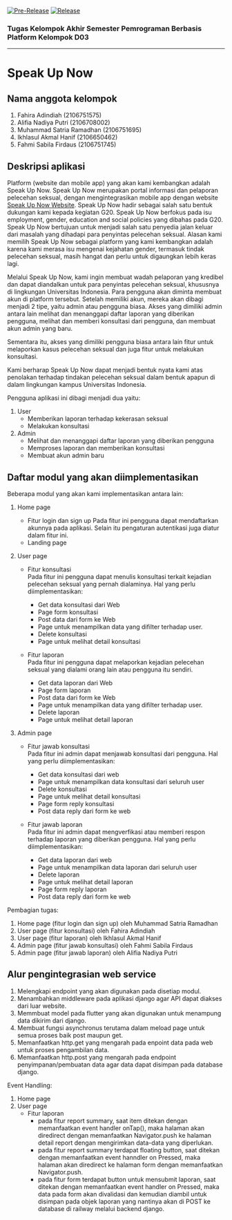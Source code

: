 [![Pre-Release](https://github.com/IkhlasulHanif/proyek-tugas-akhir/actions/workflows/pre-release.yml/badge.svg)](https://github.com/KingGedorah/share-eat/actions/workflows/pre-release.yaml)
[![Release](https://github.com/IkhlasulHanif/proyek-tugas-akhir/actions/workflows/release.yml/badge.svg)](https://github.com/IkhlasulHanif/proyek-tugas-akhir/actions/workflows/release.yml) 

### Tugas Kelompok Akhir Semester Pemrograman Berbasis Platform Kelompok D03
---
# Speak Up Now

## Nama anggota kelompok

1. Fahira Adindiah (2106751575)
2. Alifia Nadiya Putri (2106708002)
3. Muhammad Satria Ramadhan (2106751695)
4. Ikhlasul Akmal Hanif (2106650462)
5. Fahmi Sabila Firdaus (2106751745)

## Deskripsi aplikasi 

Platform (website dan mobile app) yang akan kami kembangkan adalah Speak Up Now. Speak Up Now merupakan portal informasi dan pelaporan pelecehan seksual, dengan mengintegrasikan mobile app dengan website [Speak Up Now Website](https://speak-up-now.herokuapp.com/). Speak Up Now hadir sebagai salah satu bentuk dukungan kami kepada kegiatan G20. Speak Up Now berfokus pada isu employment, gender, education and social policies yang dibahas pada G20. Speak Up Now bertujuan untuk menjadi salah satu penyedia jalan keluar dari masalah yang dihadapi para penyintas pelecehan seksual. Alasan kami memilih Speak Up Now sebagai platform yang kami kembangkan adalah karena kami merasa isu mengenai kejahatan gender, termasuk tindak pelecehan seksual, masih hangat dan perlu untuk digaungkan lebih keras lagi.

Melalui Speak Up Now, kami ingin membuat wadah pelaporan yang kredibel dan dapat diandalkan untuk para penyintas pelecehan seksual, khususnya di lingkungan Universitas Indonesia. Para pengguna akan diminta membuat akun di platform tersebut. Setelah memiliki akun, mereka akan dibagi menjadi 2 tipe, yaitu admin atau pengguna biasa. Akses yang dimiliki admin antara lain melihat dan menanggapi daftar laporan yang diberikan pengguna, melihat dan memberi konsultasi dari pengguna, dan membuat akun admin yang baru.

Sementara itu, akses yang dimiliki pengguna biasa antara lain fitur untuk melaporkan kasus pelecehan seksual dan juga fitur untuk melakukan konsultasi.

Kami berharap Speak Up Now dapat menjadi bentuk nyata kami atas penolakan terhadap tindakan pelecehan seksual dalam bentuk apapun di dalam lingkungan kampus Universitas Indonesia.

Pengguna aplikasi ini dibagi menjadi dua yaitu:

1. User
   -  Memberikan laporan terhadap kekerasan seksual
   -  Melakukan konsultasi
2. Admin
   -  Melihat dan menanggapi daftar laporan yang diberikan pengguna
   -  Memproses laporan dan memberikan konsultasi
   -  Membuat akun admin baru


## Daftar modul yang akan diimplementasikan

Beberapa modul yang akan kami implementasikan antara lain:
1. Home page
   -  Fitur login dan sign up
      Pada fitur ini pengguna dapat mendaftarkan akunnya pada aplikasi. Selain itu pengaturan autentikasi juga diatur dalam fitur ini.
   -  Landing page

2. User page
   -  Fitur konsultasi <br>
      Pada fitur ini pengguna dapat menulis konsultasi terkait kejadian pelecehan seksual yang pernah dialaminya. Hal yang perlu diimplementasikan:
      - Get data konsultasi dari Web
      - Page form konsultasi
      - Post data dari form ke Web
      - Page untuk menampilkan data yang difilter terhadap user.
      - Delete konsultasi
      - Page untuk melihat detail konsultasi
      
   -  Fitur laporan <br>
      Pada fitur ini pengguna dapat melaporkan kejadian pelecehan seksual yang dialami orang lain atau pengguna itu sendiri.
      - Get data laporan dari Web
      - Page form laporan
      - Post data dari form ke Web
      - Page untuk menampilkan data yang difilter terhadap user.
      - Delete laporan
      - Page untuk melihat detail laporan

3. Admin page
   - Fitur jawab konsultasi <br>
     Pada fitur ini admin dapat menjawab konsultasi dari pengguna. Hal yang perlu diimplementasikan:
     - Get data konsultasi dari web
     - Page untuk menampilkan data konsultasi dari seluruh user
     - Delete konsultasi
     - Page untuk melihat detail konsultasi
     - Page form reply konsultasi
     - Post data reply dari form ke web
     
   - Fitur jawab laporan <br>
     Pada fitur ini admin dapat mengverfikasi atau memberi respon terhadap laporan yang diberikan pengguna. Hal yang perlu diimplementasikan:
     - Get data laporan dari web
     - Page untuk menampilkan data laporan dari seluruh user
     - Delete laporan
     - Page untuk melihat detail laporan
     - Page form reply laporan
     - Post data reply dari form ke web
     
Pembagian tugas:
1. Home page (fitur login dan sign up) oleh Muhammad Satria Ramadhan
2. User page (fitur konsultasi) oleh Fahira Adindiah
3. User page (fitur laporan) oleh Ikhlasul Akmal Hanif 
4. Admin page (fitur jawab konsultasi) oleh Fahmi Sabila Firdaus
5. Admin page (fitur jawab laporan) oleh Alifia Nadiya Putri

## Alur pengintegrasian web service
1. Melengkapi endpoint yang akan digunakan pada disetiap modul.
2. Menambahkan middleware pada aplikasi django agar API dapat diakses dari luar website.
3. Memmbuat model pada flutter yang akan digunakan untuk menampung data dikirim dari django.
4. Membuat fungsi asynchronus terutama dalam meload page untuk semua proses baik post maupun get.
5. Memanfaatkan http.get yang mengarah pada enpoint data pada web untuk proses pengambilan data.
6. Memanfaatkan http.post yang mengarah pada endpoint penyimpanan/pembuatan data agar data dapat disimpan pada database django.

Event Handling:
1. Home page
2. User page
   -  Fitur laporan <br>
      - pada fitur report summary, saat item ditekan dengan memanfaatkan event handler onTap(), maka halaman akan diredirect dengan memanfaatkan Navigator.push ke halaman detail report dengan mengirimkan data-data yang diperlukan.
      - pada fitur report summary terdapat floating button, saat ditekan dengan memanfaatkan event hanndler on Pressed, maka halaman akan diredirect ke halaman form dengan memanfaatkan Navigator.push.
      - pada fitur form terdapat button untuk mensubmit laporan, saat ditekan dengan memanfaatkan event handler on Pressed, maka data pada form akan divalidasi dan kemudian diambil untuk disimpan pada objek laporan yang nantinya akan di POST ke database di railway melalui backend django.
